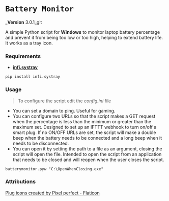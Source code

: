 # `Battery Monitor`

_**Version** 3.0.1_git

A simple Python script for **Windows** to monitor laptop battery percentage and prevent it from being too low or too high, helping to extend battery life. It works as a tray icon.

### Requirements
- **[infi.systray](https://github.com/Infinidat/infi.systray)**
```console
pip install infi.systray
```

### Usage

> To configure the script edit the _config.ini_ file

- You can set a domain to ping. Useful for gaming.
- You can configure two URLs so that the script makes a GET request when the percentage is less than the minimum or greater than the maximum set.
Designed to set up an IFTTT webhook to turn on/off a smart plug.
If no ON/OFF URLs are set, the script will make a double beep when the battery needs to be connected and a long beep when it needs to be disconnected.
- You can open it by setting the path to a file as an argument, closing the script will open the file. Intended to open the script from an application that needs to be closed and will reopen when the user closes the script.
```
batterymonitor.pyw "C:\OpenWhenClosing.exe"
```

### Attributions

[Plug icons created by Pixel perfect - Flaticon](https://www.flaticon.com/free-icons/plug)